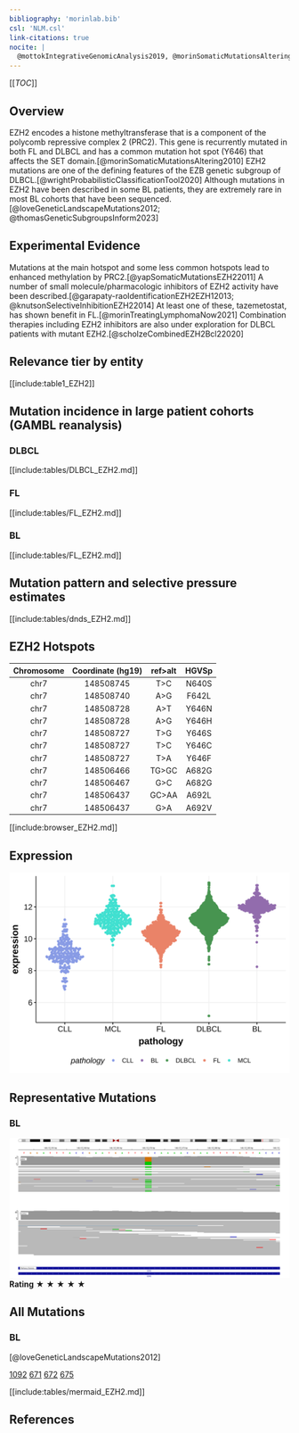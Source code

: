 ```yaml
---
bibliography: 'morinlab.bib'
csl: 'NLM.csl'
link-citations: true
nocite: |
  @mottokIntegrativeGenomicAnalysis2019, @morinSomaticMutationsAltering2010, @loveGeneticLandscapeMutations2012
---
```

[[_TOC_]]

## Overview
EZH2 encodes a histone methyltransferase that is a component of the polycomb repressive complex 2 (PRC2). 
This gene is recurrently mutated in both FL and DLBCL and has a common mutation hot spot (Y646) that affects the SET domain.[@morinSomaticMutationsAltering2010]
EZH2 mutations are one of the defining features of the EZB genetic subgroup of DLBCL.[@wrightProbabilisticClassificationTool2020] 
Although mutations in EZH2 have been described in some BL patients, they are extremely rare in most BL cohorts that have been sequenced.[@loveGeneticLandscapeMutations2012; @thomasGeneticSubgroupsInform2023] 


## Experimental Evidence

Mutations at the main hotspot and some less common hotspots lead to enhanced methylation by PRC2.[@yapSomaticMutationsEZH22011]
A number of small molecule/pharmacologic inhibitors of EZH2 activity have been described.[@garapaty-raoIdentificationEZH2EZH12013; @knutsonSelectiveInhibitionEZH22014] At least one of these, tazemetostat, has shown benefit in FL.[@morinTreatingLymphomaNow2021] 
Combination therapies including EZH2 inhibitors are also under exploration for DLBCL patients with mutant EZH2.[@scholzeCombinedEZH2Bcl22020]


## Relevance tier by entity

[[include:table1_EZH2]]

## Mutation incidence in large patient cohorts (GAMBL reanalysis)


### DLBCL
[[include:tables/DLBCL_EZH2.md]]

### FL
[[include:tables/FL_EZH2.md]]

### BL
[[include:tables/FL_EZH2.md]]


## Mutation pattern and selective pressure estimates

[[include:tables/dnds_EZH2.md]]

## EZH2 Hotspots

| Chromosome |Coordinate (hg19) | ref>alt | HGVSp | 
 | :---:| :---: | :--: | :---: |
| chr7 | 148508745 | T>C | N640S |
|chr7|148508740|A>G|F642L| 
| chr7 | 148508728 | A>T | Y646N |
| chr7 | 148508728 | A>G | Y646H |
| chr7 | 148508727 | T>G | Y646S |
| chr7 | 148508727 | T>C | Y646C |
| chr7 | 148508727 | T>A | Y646F |
|chr7|148506466|TG>GC|A682G|
|chr7|148506467|G>C|A682G|
|chr7|148506437|GC>AA|A692L|
|chr7|148506437|G>A|A692V|

[[include:browser_EZH2.md]]

## Expression
![](images/gene_expression/EZH2_by_pathology.svg)

## Representative Mutations

### BL

![](primary/Love_EZH2.svg)
**Rating**
&starf; &starf; &starf; &starf; &starf;

## All Mutations

### BL

[@loveGeneticLandscapeMutations2012]

[1092](https://www.bcgsc.ca/downloads/morinlab/GAMBL/Love/1092_reports.html)
[671](https://www.bcgsc.ca/downloads/morinlab/GAMBL/Love/671_reports.html)
[672](https://www.bcgsc.ca/downloads/morinlab/GAMBL/Love/672_reports.html)
[675](https://www.bcgsc.ca/downloads/morinlab/GAMBL/Love/675_reports.html)

<!-- ORIGIN: morinSomaticMutationsAltering2010 -->
<!-- BL: loveGeneticLandscapeMutations2012 -->
<!-- FL: morinSomaticMutationsAltering2010a -->
<!-- BL: loveGeneticLandscapeMutations2012 -->
<!-- DLBCL: morinSomaticMutationsAltering2010 -->
<!-- PMBL: mottokIntegrativeGenomicAnalysis2019b -->

[[include:tables/mermaid_EZH2.md]]

## References

